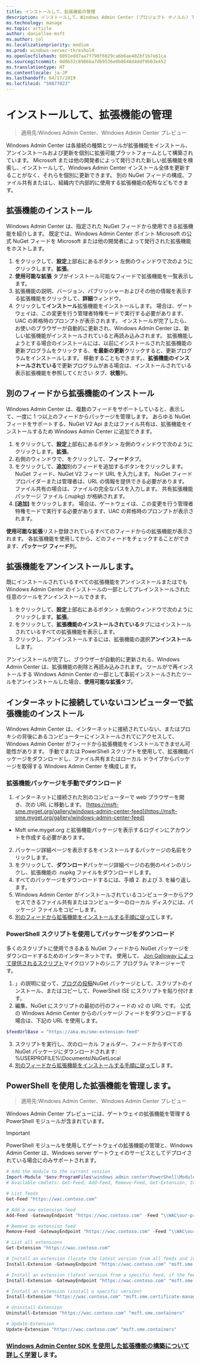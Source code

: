 ```yaml
---
title: インストールして、拡張機能の管理
description: インストールして、Windows Admin Center (プロジェクト ホノルル) で拡張機能の管理
ms.technology: manage
ms.topic: article
author: daniellee-msft
ms.author: jol
ms.localizationpriority: medium
ms.prod: windows-server-threshold
ms.openlocfilehash: 6091edd7aa7f790f6029ca6b6ae402bf1b7e61ca
ms.sourcegitcommit: 0d0b32c8986ba7db9536e0b8648d4ddf9b03e452
ms.translationtype: HT
ms.contentlocale: ja-JP
ms.lasthandoff: 04/17/2019
ms.locfileid: "59877023"
---
```

# <a name="install-and-manage-extensions"></a>インストールして、拡張機能の管理

>適用先:Windows Admin Center、Windows Admin Center プレビュー

Windows Admin Center は各接続の種類とツールが拡張機能をインストール、アンインストールおよび更新を個別に拡張可能プラットフォームとして構築されています。 Microsoft または他の開発者によって発行された新しい拡張機能を検索し、インストールして、Windows Admin Center インストール全体を更新することがなく、それらを個別に更新できます。 別の NuGet フィードの構成、ファイル共有またはし、組織内で内部的に使用する拡張機能の配布などもできます。

## <a name="installing-an-extension"></a>拡張機能のインストール

Windows Admin Center は、指定された NuGet フィードから使用できる拡張機能を紹介します。 既定では、Windows Admin Center ポイント Microsoft の公式 NuGet フィードを Microsoft または他の開発者によって発行された拡張機能をホストします。

1. をクリックして、**設定**上部右にあるボタン > 左側のウィンドウで次のようにクリックします。**拡張**。 
2. **使用可能な拡張** タブがインストール可能なフィードで拡張機能を一覧表示します。
3. 拡張機能の説明、バージョン、パブリッシャーおよびその他の情報を表示する拡張機能をクリックして、**詳細**ウィンドウ。
4. クリックして**インストール**拡張機能をインストールします。 場合は、ゲートウェイは、この変更を行う管理者特権モードで実行する必要があります、UAC の昇格時のプロンプトが表示されます。 インストールが完了したら、お使いのブラウザーが自動的に更新され、Windows Admin Center は、新しい拡張機能がインストールされていると再読み込みされます。 拡張機能しようとする場合のインストールには、以前にインストールされた拡張機能の更新プログラムをクリックする、**を最新の更新**クリックすると、更新プログラムをインストールします。 移動することもできます。、**拡張機能のインストールされている**で更新プログラムがある場合は、インストールされている表示拡張機能を参照してください タブ、**状態**列。

## <a name="installing-extensions-from-a-different-feed"></a>別のフィードから拡張機能のインストール

Windows Admin Center は、複数のフィードをサポートしていると、表示して、一度に 1 つ以上のフィードからパッケージを管理します。 あらゆる NuGet フィードをサポートする、NuGet V2 Api またはファイル共有は、拡張機能をインストールするため Windows Admin Center に追加できます。

1. をクリックして、**設定**上部右にあるボタン > 左側のウィンドウで次のようにクリックします。**拡張**。
2. 右側のウィンドウで、をクリックして、**フィード**タブ。
3. をクリックして、**追加**別のフィードを追加するボタンをクリックします。 NuGet フィード、NuGet V2 フィード URL を入力します。 NuGet フィード プロバイダーまたは管理者は、URL の情報を提供できる必要があります。 ファイル共有の場合は、ファイルの完全なパスを入力します。 共有拡張機能パッケージ ファイル (.nupkg) が格納されます。
4. **[追加]** をクリックします。 場合は、ゲートウェイは、この変更を行う管理者特権モードで実行する必要があります、UAC の昇格時のプロンプトが表示されます。

**使用可能な拡張**リスト登録されているすべてのフィードからの拡張機能が表示されます。 各拡張機能を使用してから、どのフィードをチェックすることができます、**パッケージ フィード**列。

## <a name="uninstalling-an-extension"></a>拡張機能をアンインストールします。

既にインストールされているすべての拡張機能をアンインストールまたはでも Windows Admin Center のインストールの一部としてプレインストールされた任意のツールをアンインストールできます。

1. をクリックして、**設定**上部右にあるボタン > 左側のウィンドウで次のようにクリックします。**拡張**。 
2. をクリックして、**拡張機能のインストールされている**タブにはインストールされているすべての拡張機能を表示します。
3. クリックし、アンインストールするには、拡張機能の選択**アンインストール**します。

アンインストールが完了し、ブラウザーが自動的に更新される、Windows Admin Center は、拡張機能の削除と再読み込みされます。 ツールがで再インストールする Windows Admin Center の一部として事前インストールされたツールをアンインストールした場合、**使用可能な拡張**タブ。

## <a name="installing-extensions-on-a-computer-without-internet-connectivity"></a>インターネットに接続していないコンピューターで拡張機能のインストール

Windows Admin Center は、インターネットに接続されていない、またはプロキシの背後にあるコンピューターにインストールされてにアクセスして、Windows Admin Center がフィードから拡張機能をインストールできません可能性があります。 手動でまたは PowerShell スクリプトを使用して、拡張機能パッケージをダウンロードし、ファイル共有またはローカル ドライブからパッケージを取得する Windows Admin Center を構成します。

### <a name="manually-downloading-extension-packages"></a>拡張機能パッケージを手動でダウンロード

1. インターネットに接続された別のコンピューターで web ブラウザーを開き、次の URL に移動します。 [https://msft-sme.myget.org/gallery/windows-admin-center-feed](https://msft-sme.myget.org/gallery/windows-admin-center-feed) 

  * Msft sme.myget.org と拡張機能パッケージを表示するログインにアカウントを作成する必要があります。

2. パッケージ詳細ページを表示するをインストールするパッケージの名前をクリックします。
3. をクリックして、**ダウンロード**パッケージ詳細ページの右側のペインのリンクし、拡張機能の .nupkg ファイルをダウンロードします。
4. すべてのパッケージをダウンロードするには、手順 2. および 3. を繰り返します。
5. Windows Admin Center がインストールされているコンピューターからアクセスできるファイル共有またはコンピューターのローカル ディスクには、パッケージ ファイルをコピーします。
6. [別のフィードから拡張機能をインストールする手順に従って](#installing-extensions-from-a-different-feed)します。

### <a name="downloading-packages-with-a-powershell-script"></a>PowerShell スクリプトを使用してパッケージをダウンロード

多くのスクリプトに使用できるある NuGet フィードから NuGet パッケージをダウンロードするためのインターネットです。 使用して、 [Jon Galloway によって提供されるスクリプト](https://weblogs.asp.net/jongalloway/downloading-a-local-nuget-repository-with-powershell)マイクロソフトのシニア プログラム マネージャーです。

1. 」の説明に従って、[ブログの投稿](https://weblogs.asp.net/jongalloway/downloading-a-local-nuget-repository-with-powershell)NuGet パッケージとして、スクリプトのインストール、またはコピーして、PowerShell ISE にスクリプトを貼り付けます。
2. 編集、NuGet にスクリプトの最初の行のフィードの v2 の URL です。 公式の Windows Admin Center からのパッケージ フィードをダウンロードする場合は、下記の URL を使用します。

```powershell
$feedUrlBase = "https://aka.ms/sme-extension-feed"
```

3. スクリプトを実行し、次のローカル フォルダー、フィードからすべての NuGet パッケージにダウンロードされます: %USERPROFILE%\Documents\NuGetLocal
4. [別のフィードから拡張機能をインストールする手順に従って](#installing-extensions-from-a-different-feed)します。

## <a name="manage-extensions-with-powershell"></a>PowerShell を使用した拡張機能を管理します。

>適用先:Windows Admin Center、Windows Admin Center プレビュー

Windows Admin Center プレビューには、ゲートウェイの拡張機能を管理する PowerShell モジュールが含まれています。

>[!IMPORTANT]
>PowerShell モジュールを使用してゲートウェイの拡張機能の管理と、Windows Admin Center は、Windows server ゲートウェイのサービスとしてデプロイされている場合にのみサポートされます。

```powershell
# Add the module to the current session
Import-Module "$env:ProgramFiles\windows admin center\PowerShell\Modules\ExtensionTools"
# Available cmdlets: Get-Feed, Add-Feed, Remove-Feed, Get-Extension, Install-Extension, Uninstall-Extension, Update-Extension

# List feeds
Get-Feed "https://wac.contoso.com"

# Add a new extension feed
Add-Feed -GatewayEndpoint "https://wac.contoso.com" -Feed "\\WAC\our-private-extensions"

# Remove an extension feed
Remove-Feed -GatewayEndpoint "https://wac.contoso.com" -Feed "\\WAC\our-private-extensions"

# List all extensions
Get-Extension "https://wac.contoso.com"

# Install an extension (locate the latest version from all feeds and install it)
Install-Extension -GatewayEndpoint "https://wac.contoso.com" "msft.sme.containers"

# Install an extension (latest version from a specific feed, if the feed is not present, it will be added)
Install-Extension -GatewayEndpoint "https://wac.contoso.com" "msft.sme.containers" -Feed "https://aka.ms/sme-extension-feed"

# Install an extension (install a specific version)
Install-Extension "https://wac.contoso.com" "msft.sme.certificate-manager" "0.133.0"

# Uninstall-Extension
Uninstall-Extension "https://wac.contoso.com" "msft.sme.containers"

# Update-Extension
Update-Extension "https://wac.contoso.com" "msft.sme.containers"
```

### <a name="learn-more-about-building-an-extension-with-the-windows-admin-center-sdkextendextensibility-overviewmd"></a>[Windows Admin Center SDK を使用した拡張機能の構築について詳しく学習](../extend/extensibility-overview.md)します。